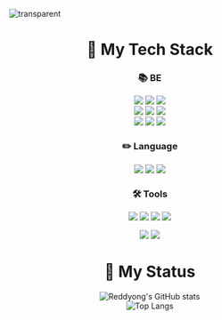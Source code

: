 ![transparent](https://capsule-render.vercel.app/api?type=transparent&fontColor=006400&text=Reddyong's%20Github&height=150&fontSize=60)

<!--content-->
# <h1 align="center">🎾 My Tech Stack</h1>

<h3 align="center">📚 BE</h3>

<div align="center">
  <img src="https://img.shields.io/badge/Spring-6DB33F?style=flat-square&logo=Spring&logoColor=white"/> <img src="https://img.shields.io/badge/Spring Boot-6DB33F?style=flat-square&logo=springboot&logoColor=white"/> <img src="https://img.shields.io/badge/Spring Security-6DB33F?style=flat-square&logo=springsecurity&logoColor=white"/> 
  <br>
  <img src="https://img.shields.io/badge/MySQL-4479A1?style=flat-square&logo=mysql&logoColor=white"/> <img src="https://img.shields.io/badge/PostgreSQL-4169E1?style=flat-square&logo=postgresql&logoColor=white"/>

  <img src="https://img.shields.io/badge/Docker-2496ED?style=flat-square&logo=docker&logoColor=white"/>

  <br>
  <img src="https://img.shields.io/badge/S3-569A31?style=flat-square&logo=amazons3&logoColor=white"/> <img src="https://img.shields.io/badge/EC2-FF9900?style=flat-square&logo=amazonec2&logoColor=white"/> <img src="https://img.shields.io/badge/Redis-FF4438?style=flat-square&logo=redis&logoColor=white"/>

</div>

<h3 align="center">✏️ Language</h3>

<div align="center">
  <img src="https://img.shields.io/badge/Java-FF0000?style=flat-square&logo=jameson&logoColor=white"/>
  <img src="https://img.shields.io/badge/Python-3776AB?style=flat-square&logo=python&logoColor=white"/> <img src="https://img.shields.io/badge/C++-00599C?style=flat-square&logo=cplusplus&logoColor=white"/> 


</div>


<h3 align="center">🛠️ Tools</h3>

<div align="center">
  <img src="https://img.shields.io/badge/IntelliJ-000000?style=flat-square&logo=intellijidea&logoColor=white"/> <img src="https://img.shields.io/badge/Eclipse-2C2255?style=flat-square&logo=eclipseide&logoColor=white"/> <img src="https://img.shields.io/badge/Eclipse-2C2255?style=flat-square&logo=eclipseide&logoColor=white"/> <img src="https://img.shields.io/badge/GitKraken-179287?style=flat-square&logo=gitkraken&logoColor=white"/>
  
  <br>

  <img src="https://img.shields.io/badge/Swagger-85EA2D?style=flat-square&logo=swagger&logoColor=white"/> <img src="https://img.shields.io/badge/Postman-FF6C37?style=flat-square&logo=postman&logoColor=white"/>

  
</div>

# <h1 align="center">🏅 My Status</h1>

 <div align="center">
 
 ![Reddyong's GitHub stats](https://github-readme-stats.vercel.app/api?username=Reddyong&show_icons=true&theme=radical)
  <br>
  ![Top Langs](https://github-readme-stats.vercel.app/api/top-langs/?username=Reddyong&layout=compact)

 
</div>



